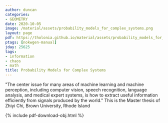 ```yaml
---
author: duncan
categories:
- GEOMETRY
date: 2020-10-05
image: /material/assets/probability_models_for_complex_systems.png
layout: page
pdf: https://tholonia.github.io/material/assets/probability_models_for_complex_systems.pdf
ptags: [nokwgen-manual]
jday: 25625
tags:
- information
- chaos
- math
title: Probability Models for Complex Systems
---
```


"The center issue for many areas of machine learning and machine perception, including computer vision, speech recognition, language analysis, and medical expert systems, is how to extract useful information efficiently from signals produced by the world." This is the Master thesis of Zhiyi Chi, Brown University, Rhode Island

<!--more-->

{% include pdf-download-obj.html %}

